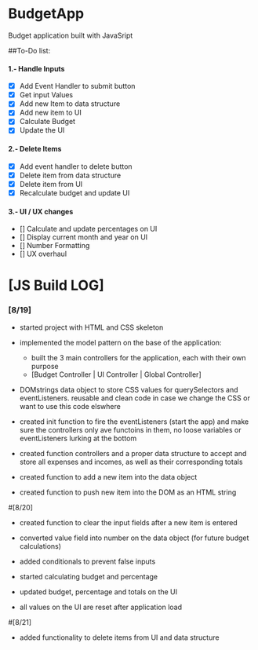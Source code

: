 # BudgetApp

Budget application built with JavaSript

##To-Do list:

#### 1.- Handle Inputs

- [x] Add Event Handler to submit button
- [x] Get input Values
- [x] Add new Item to data structure
- [x] Add new item to UI
- [x] Calculate Budget
- [x] Update the UI

#### 2.- Delete Items

- [x] Add event handler to delete button
- [x] Delete item from data structure
- [x] Delete item from UI
- [x] Recalculate budget and update UI

#### 3.- UI / UX changes

- [] Calculate and update percentages on UI
- [] Display current month and year on UI
- [] Number Formatting
- [] UX overhaul

# [JS Build LOG]

### [8/19]

- started project with HTML and CSS skeleton

- implemented the model pattern on the base of the application:

  - built the 3 main controllers for the application, each with their own purpose
  - [Budget Controller | UI Controller | Global Controller]

- DOMstrings data object to store CSS values for querySelectors and eventListeners. reusable and clean code in case we change the CSS or want to use this code elswhere

- created init function to fire the eventListeners (start the app) and make sure the controllers only ave functoins in them, no loose variables or eventListeners lurking at the bottom

- created function controllers and a proper data structure to accept and store all expenses and incomes, as well as their corresponding totals

- created function to add a new item into the data object

- created function to push new item into the DOM as an HTML string

#[8/20]

- created function to clear the input fields after a new item is entered

- converted value field into number on the data object (for future budget calculations)

- added conditionals to prevent false inputs

- started calculating budget and percentage

- updated budget, percentage and totals on the UI

- all values on the UI are reset after application load

#[8/21]

- added functionality to delete items from UI and data structure
